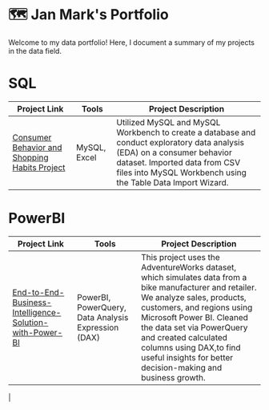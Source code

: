# 🗺 Jan Mark's Portfolio

Welcome to my data portfolio! Here, I document a summary of my projects in the data field.

# SQL

| Project Link                                | Tools           | Project Description                                                                |
|---------------------------------------------|-----------------|------------------------------------------------------------------------------------|
| [Consumer Behavior and Shopping Habits Project](https://github.com/jeyem10ta/Consumer-Behavior-and-Shopping-Habits) | MySQL, Excel    | Utilized MySQL and MySQL Workbench to create a database and conduct exploratory data analysis (EDA) on a consumer behavior dataset. Imported data from CSV files into MySQL Workbench using the Table Data Import Wizard. |
      
# PowerBI

| Project Link                                | Tools           | Project Description                                                                |
|---------------------------------------------|-----------------|------------------------------------------------------------------------------------|
| [End-to-End-Business-Intelligence-Solution-with-Power-BI](https://github.com/jeyem10ta/End-to-End-Business-Intelligence-Solution-with-Power-BI) | PowerBI, PowerQuery, Data Analysis Expression (DAX)   | This project uses the AdventureWorks dataset, which simulates data from a bike manufacturer and retailer. We analyze sales, products, customers, and regions using Microsoft Power BI. Cleaned the data set via PowerQuery and created calculated columns using DAX,to find useful insights for better decision-making and business growth.





 |
      


